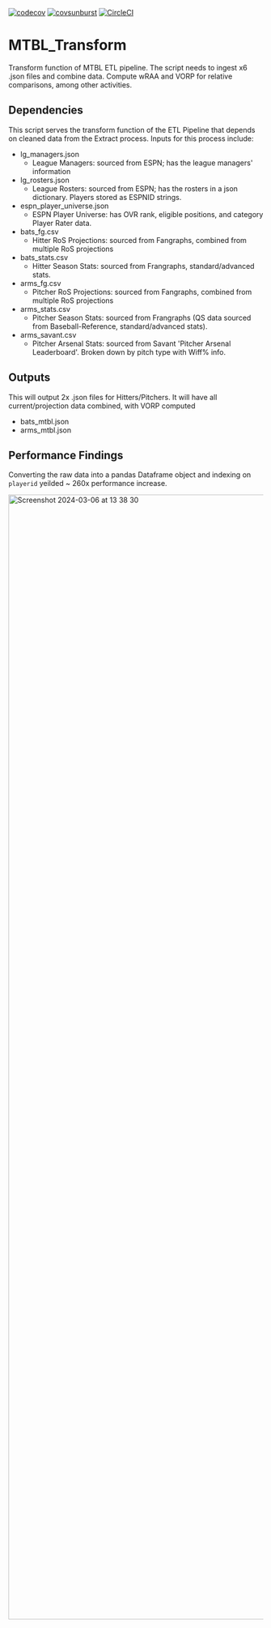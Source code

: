 [![codecov](https://codecov.io/gh/trpubz/MTBL_Transform/graph/badge.svg?token=6d3GfveuUY)](https://codecov.io/gh/trpubz/MTBL_Transform)
[![covsunburst](https://codecov.io/gh/trpubz/MTBL_Transform/graph/sunburst.svg?token=6d3GfveuUY)](https://codecov.io/gh/trpubz/MTBL_Transform)
[![CircleCI](https://dl.circleci.com/status-badge/img/circleci/ND2c9oPVuFtQWAcK7DzGxc/D8zU1KuKBYZ7oyJZaUW7rX/tree/feature%2Fmtbl-69-add-keymap-encapsulation.svg?style=svg&circle-token=f2dcb42b614271e364161786d83493657f1569d8)](https://dl.circleci.com/status-badge/redirect/circleci/ND2c9oPVuFtQWAcK7DzGxc/D8zU1KuKBYZ7oyJZaUW7rX/tree/feature%2Fmtbl-69-add-keymap-encapsulation)

# MTBL_Transform
Transform function of MTBL ETL pipeline. The script needs to ingest x6 .json files and combine data. Compute wRAA and VORP for relative comparisons, among other activities.

## Dependencies
This script serves the transform function of the ETL Pipeline that depends on cleaned data from the Extract process.
Inputs for this process include:
- lg_managers.json
  - League Managers: sourced from ESPN; has the league managers' information
- lg_rosters.json
  - League Rosters: sourced from ESPN; has the rosters in a json dictionary.  Players stored as ESPNID strings.
- espn_player_universe.json
  - ESPN Player Universe: has OVR rank, eligible positions, and category Player Rater data. 
- bats_fg.csv
  - Hitter RoS Projections: sourced from Fangraphs, combined from multiple RoS projections 
- bats_stats.csv
  - Hitter Season Stats: sourced from Frangraphs, standard/advanced stats. 
- arms_fg.csv
  - Pitcher RoS Projections: sourced from Fangraphs, combined from multiple RoS projections 
- arms_stats.csv
  - Pitcher Season Stats: sourced from Frangraphs (QS data sourced from Baseball-Reference, standard/advanced stats). 
- arms_savant.csv
  - Pitcher Arsenal Stats: sourced from Savant 'Pitcher Arsenal Leaderboard'.  Broken down by pitch type with Wiff% info.   

## Outputs
This will output 2x .json files for Hitters/Pitchers.  It will have all current/projection data combined, with VORP computed
- bats_mtbl.json
- arms_mtbl.json

## Performance Findings

Converting the raw data into a pandas Dataframe object and indexing on `playerid` yeilded ~ 260x performance increase.

<img width="2222" alt="Screenshot 2024-03-06 at 13 38 30" src="https://github.com/trpubz/MTBL_Transform/assets/25095319/1a94003f-89d4-44fd-b422-2366df6d82d8">
